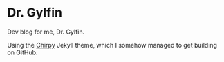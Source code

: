 # Dr. Gylfin

Dev blog for me, Dr. Gylfin.

Using the [Chirpy](https://github.com/cotes2020/jekyll-theme-chirpy/) Jekyll theme, which I somehow managed to get building on GitHub.